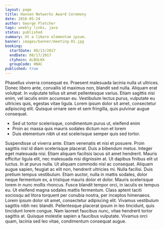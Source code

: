 ```yaml
---
layout: page
title: Hansen Networks Award Ceremony
date: 2016-05-24
author: George Fletcher
tags: weekly links, java
status: published
summary: Ut a libero elementum ipsum.
banner: images/banner/meeting-01.jpg
booking:
  startDate: 08/13/2017
  endDate: 08/17/2017
  ctyhocn: ALBULHX
  groupCode: HNAC
published: true
---
```

Phasellus viverra consequat ex. Praesent malesuada lacinia nulla ut ultrices. Donec libero ante, convallis id maximus non, blandit sed nulla. Aliquam erat volutpat. In vulputate tellus sit amet pellentesque varius. Etiam sagittis nisi enim, vel iaculis enim accumsan eu. Vestibulum lectus purus, vulputate eu ultricies quis, egestas vitae ligula. Lorem ipsum dolor sit amet, consectetur adipiscing elit. Quisque ornare sem et sem fringilla, quis pulvinar augue consequat.

* Sed ut tortor scelerisque, condimentum purus ut, eleifend enim
* Proin ac massa quis mauris sodales dictum non et lorem
* Duis elementum nibh ut est scelerisque semper quis sed tortor.

Suspendisse ut viverra ante. Etiam venenatis et nisi et posuere. Proin sagittis nisl id diam scelerisque placerat. Duis a bibendum metus. Integer eget malesuada nisi. Etiam aliquam facilisis lacus sit amet hendrerit. Mauris efficitur ligula elit, nec malesuada nisi dignissim at. Ut dapibus finibus elit ut luctus. In at purus nulla. Ut aliquam commodo nisl ac consequat. Aliquam augue sapien, feugiat ac elit non, hendrerit ultricies mi.
Nulla facilisi. Duis pretium tempus vestibulum. Etiam auctor, nulla in mattis sodales, dolor neque fermentum ex, a tristique mauris dolor et dolor. Mauris scelerisque lorem in nunc mollis rhoncus. Fusce blandit tempor orci, in iaculis ex tempus eu. Ut eleifend magna sodales mattis fermentum. Class aptent taciti sociosqu ad litora torquent per conubia nostra, per inceptos himenaeos. Lorem ipsum dolor sit amet, consectetur adipiscing elit. Vivamus vestibulum sagittis nibh nec blandit. Pellentesque placerat ipsum in leo tincidunt, quis tincidunt lorem congue. Nam laoreet faucibus nunc, vitae hendrerit tortor sagittis at. Quisque molestie sapien a faucibus vulputate. Vivamus orci quam, lacinia sed leo vitae, condimentum consequat augue.
